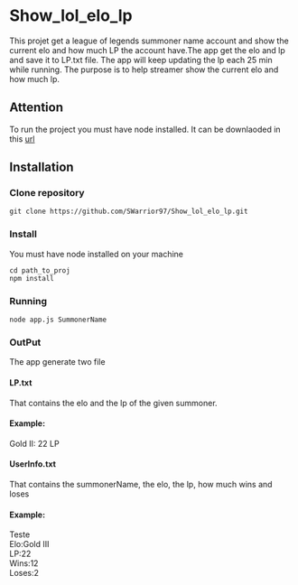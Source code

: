 # Show_lol_elo_lp


This projet get a league of legends summoner name account and show the current elo and how much LP the account have.The app get the elo and lp and save it to LP.txt file. The app will keep updating the lp each 25 min while running. The purpose is to help streamer show the current elo and how much lp.

## Attention
To run the project you must have node installed. It can be downlaoded in this [url](https://nodejs.org/en/download/) 

## Installation
### Clone repository

```shell
git clone https://github.com/SWarrior97/Show_lol_elo_lp.git
```

### Install
You must have node installed on your machine
```shell
cd path_to_proj
npm install
```
### Running
```shell
node app.js SummonerName
```

### OutPut
The app generate two file<br>
#### LP.txt
That contains the elo and the lp of the given summoner.<br>

#### Example:
Gold II: 22 LP<br>
#### UserInfo.txt
That contains the summonerName, the elo, the lp, how much wins and loses <br>

#### Example:
Teste <br>
Elo:Gold III <br>
LP:22 <br>
Wins:12 <br>
Loses:2 <br>
